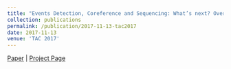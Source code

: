 ```yaml
---
title: "Events Detection, Coreference and Sequencing: What’s next? Overview of the TAC KBP 2017 Event Track."
collection: publications
permalink: /publication/2017-11-13-tac2017
date: 2017-11-13
venue: 'TAC 2017'
---
```

[Paper](https://tac.nist.gov/publications/2017/presentations/TAC2017.KBP.EN.overview.presentation.pdf) | [Project Page](#)
